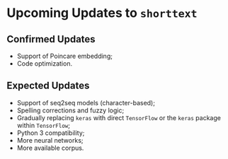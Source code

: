 Upcoming Updates to `shorttext`
===============================

Confirmed Updates
-----------------

* Support of Poincare embedding;
* Code optimization.

Expected Updates
----------------

* Support of seq2seq models (character-based);
* Spelling corrections and fuzzy logic;
* Gradually replacing `keras` with direct `TensorFlow` or the `keras` package within `TensorFlow`;
* Python 3 compatibility;
* More neural networks;
* More available corpus.

